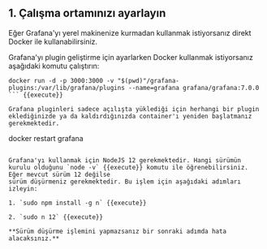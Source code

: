 ## 1. Çalışma ortamınızı ayarlayın

Eğer Grafana'yı yerel makinenize kurmadan kullanmak istiyorsanız direkt Docker ile kullanabilirsiniz.

Grafana'yı plugin geliştirme için ayarlarken Docker kullanmak istiyorsanız aşağıdaki komutu çalıştırın:

```
docker run -d -p 3000:3000 -v "$(pwd)"/grafana-plugins:/var/lib/grafana/plugins --name=grafana grafana/grafana:7.0.0
``` {{execute}}

Grafana pluginleri sadece açılışta yüklediği için herhangi bir plugin eklediğinizde ya da kaldırdığınızda container'ı yeniden başlatmanız gerekmektedir.

```
docker restart grafana
``` {{execute}}

Grafana'yı kullanmak için NodeJS 12 gerekmektedir. Hangi sürümün kurulu olduğunu `node -v` {{execute}} komutu ile öğrenebilirsiniz. Eğer mevcut sürüm 12 değilse
sürüm düşürmeniz gerekmektedir. Bu işlem için aşağıdaki adımları izleyin:

1. `sudo npm install -g n` {{execute}}

2. `sudo n 12` {{execute}}

**Sürüm düşürme işlemini yapmazsanız bir sonraki adımda hata alacaksınız.**
